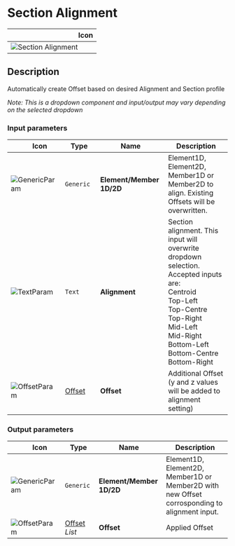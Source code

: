 # Section Alignment
<!--- This file has been auto-generated, do not change it manually! Edit the generator here: https://github.com/arup-group/GSA-Grasshopper/tree/main/DocsGeneration --->

|<img width="150"/> Icon |
| ----------- |
|![Section Alignment](./images/SectionAlignment.png) |

## Description

Automatically create Offset based on desired Alignment and Section profile

_Note: This is a dropdown component and input/output may vary depending on the selected dropdown_

### Input parameters

|<img width="20"/> Icon |<img width="200"/> Type |<img width="200"/> Name |<img width="1000"/> Description |
| ----------- | ----------- | ----------- | ----------- |
|![GenericParam](./images/GenericParam.png) |`Generic` |**Element/Member 1D/2D** |Element1D, Element2D, Member1D or Member2D to align. Existing Offsets will be overwritten. |
|![TextParam](./images/TextParam.png) |`Text` |**Alignment** |Section alignment. This input will overwrite dropdown selection.<br />Accepted inputs are:<br />Centroid<br />Top-Left<br />Top-Centre<br />Top-Right<br />Mid-Left<br />Mid-Right<br />Bottom-Left<br />Bottom-Centre<br />Bottom-Right |
|![OffsetParam](./images/OffsetParam.png) |[Offset](gsagh-offset-parameter.md) |**Offset** |Additional Offset (y and z values will be added to alignment setting) |

### Output parameters

|<img width="20"/> Icon |<img width="200"/> Type |<img width="200"/> Name |<img width="1000"/> Description |
| ----------- | ----------- | ----------- | ----------- |
|![GenericParam](./images/GenericParam.png) |`Generic` |**Element/Member 1D/2D** |Element1D, Element2D, Member1D or Member2D with new Offset corrosponding to alignment input. |
|![OffsetParam](./images/OffsetParam.png) |[Offset](gsagh-offset-parameter.md) _List_ |**Offset** |Applied Offset |
